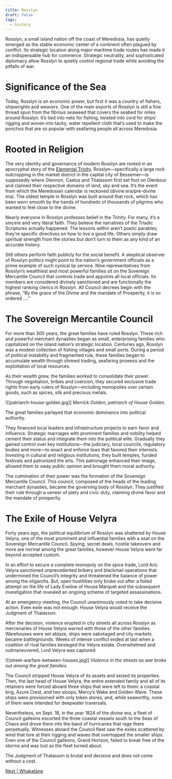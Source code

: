 ```yaml
---
title: Rosslyn
draft: false
tags:
  - history
---
```

Rosslyn, a small island nation off the coast of Meredosia, has quietly emerged as the stable economic center of a continent often plagued by conflict. Its strategic location along major maritime trade routes has made it an indispensable hub for commerce. Strategic neutrality, and sophisticated diplomacy allow Rosslyn to quietly control regional trade while avoiding the pitfalls of war.
# Significance of the Sea
Today, Rosslyn is an economic power, but first it was a country of fishers, shipwrights and weavers. One of the main exports of Rosslyn is still a fine thread spun from the fibrous seaweed that covers the seabed for miles around Rosslyn. It’s tied into nets for fishing, twisted into cord for ships’ rigging and woven into tacky, water repellent cloth that’s used to make the ponchos that are so popular with seafaring people all across Meredosia. 
# Rooted in Religion
The very identity and governance of modern Rosslyn are rooted in an apocryphal story of the [Elemental Trinity](elemental-trinity). Rosslyn—specifically a large rock outcropping in the market district in the capital city of Bessemer—is supposedly where Glennon, Caelus and Thalasson first set foot on Glenbour and claimed their respective domains of land, sky and sea. It’s the event from which the Meredosian calendar is reckoned (divine era/pre-divine era). The oldest temple in Rosslyn was built around that rock, which has been worn smooth by the hands of hundreds of thousands of pilgrims who wanted to feel close to the divine.

Nearly everyone in Rosslyn professes belief in the Trinity. For many, it’s a sincere and very literal faith. They believe the narratives of the Triadic Scriptures actually happened. The lessons within aren’t poetic parables; they’re specific directives on how to live a good life. Others simply draw spiritual strength from the stories but don’t turn to them as any kind of an accurate history.

Still others perform faith publicly for the social benefit. A skeptical observer of Rosslyn politics might point to the nation’s government officials as a prime example of such cynical lip service. Nine representatives from Rosslyn’s wealthiest and most powerful families sit on the Sovereign Mercantile Council that controls trade and appoints all local officials. Its members are considered divinely sanctioned and are functionally the highest ranking clerics in Rosslyn. All Council decrees begin with the phrase, “By the grace of the Divine and the mandate of Prosperity, it is so ordered ….”
# The Sovereign Mercantile Council
For more than 300 years, the great families have ruled Rosslyn. These rich and powerful merchant dynasties began as small, enterprising families who capitalized on the island nation’s strategic location. Centuries ago, Rosslyn was a modest collection of fishing villages and small ports. During a period of political instability and fragmented rule, these families began to accumulate wealth through shrewd trading, seafaring prowess and the exploitation of local resources.

As their wealth grew, the families worked to consolidate their power. Through negotiation, bribes and coercion, they secured exclusive trade rights from early rulers of Rosslyn—including monopolies over certain goods, such as spices, silk and precious metals.

![[patriarch-house-golden.jpg]]
*Merrick Golden, patriarch of House Golden.*

The great families parlayed that economic dominance into political authority. 

They financed local leaders and infrastructure projects to earn favor and influence. Strategic marriages with prominent families and nobility helped cement their status and integrate them into the political elite. Gradually they gained control over key institutions—the judiciary, local councils, regulatory bodies and more—to enact and enforce laws that favored their interests. Investing in cultural and religious institutions, they built temples, funded festivals and patronized the arts. This patronage enhanced their image, allowed them to sway public opinion and brought them moral authority.

The culmination of their power was the formation of the Sovereign Mercantile Council. This council, composed of the heads of the leading merchant dynasties, became the governing body of Rosslyn. They justified their rule through a veneer of piety and civic duty, claiming divine favor and the mandate of prosperity.
# The Exile of House Velyra
Forty years ago, the political equilibrium of Rosslyn was shattered by House Velyra, one of the most prominent and influential families with a seat on the Sovereign Mercantile Council. Spying, secret deals, hostile takeovers and more are normal among the great families, however House Velyra went far beyond accepted custom.

In an effort to secure a complete monopoly on the spice trade, Lord Aric Velyra sanctioned unprecedented bribery and blackmail operations that undermined the Council’s integrity and threatened the balance of power among the oligarchs. But, open hostilities only broke out after a foiled attempt on the life of Lady Eveline of House Marquet and the subsequent investigation that revealed an ongoing scheme of targeted assassinations.

At an emergency meeting, the Council unanimously voted to take decisive action. Even exile was not enough: House Velyra would receive the Judgment of Thalasson.

After the decision, violence erupted in city streets all across Rosslyn as mercenaries of House Velyra warred with those of the other families. Warehouses were set ablaze, ships were sabotaged and city markets became battlegrounds. Weeks of intense conflict ended at last when a coalition of rival families besieged the Velyra estate. Overwhelmed and outmaneuvered, Lord Velyra was captured. 

![[street-warfare-between-houses.jpg]]
*Violence in the streets as war broke out among the great families.* 

The Council stripped House Velyra of its assets and seized its properties. Then, the last head of House Velyra, the entire extended family and all of its retainers were forced aboard three ships that were left to them: a coastal brig, Azure Crest, and two sloops, Mercy’s Wake and Golden Wave. These ships were provisioned with only token stores, and, while seaworthy, none of them were intended for deepwater traversals.

Nevertheless, on Sept. 18, in the year 1824 of the divine era, a fleet of Council galleons escorted the three coastal vessels south to the Seas of Chaos and drove them into the band of hurricanes that rage there perpetually. Witnesses aboard the Council fleet saw the exiles scattered by wind that tore at their rigging and waves that overtopped the smaller ships. Even one of the Council galleons, Grand Horizon, failed to break free of the storms and was lost as the fleet turned about.

The Judgment of Thalasson is brutal and decisive and does not come without a cost.

[Next | Whakatāne](whakatane.md)